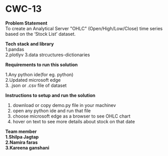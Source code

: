 # CWC-13
**Problem Statement**<br>
To create an Analytical Server "OHLC" (Open/High/Low/Close) time series based on the ‘Stock List’ dataset.

**Tech stack and library**<br>
1.pandas<br>
2.plotlyv
3.data strcuctures-dictionaries<br>

**Requirements to run this solution**<br>

1.Any python ide(for eg. python)<br>
2.Updated microsoft edge <br>
3. .json or .csv file of dataset<br>

**Instructions to setup and run the solution**<br>
1. download or copy demo.py file in your machinev
2. open any python ide and run that file<br>
3. choose microsoft edge as a browser to see OHLC chart<br>
4. hover on text to see more details about stock on that date<br>

**Team member<br>
1.Shilpa Jagtap<br>
2.Namira faras<br>
3.Kareena ganshani**
